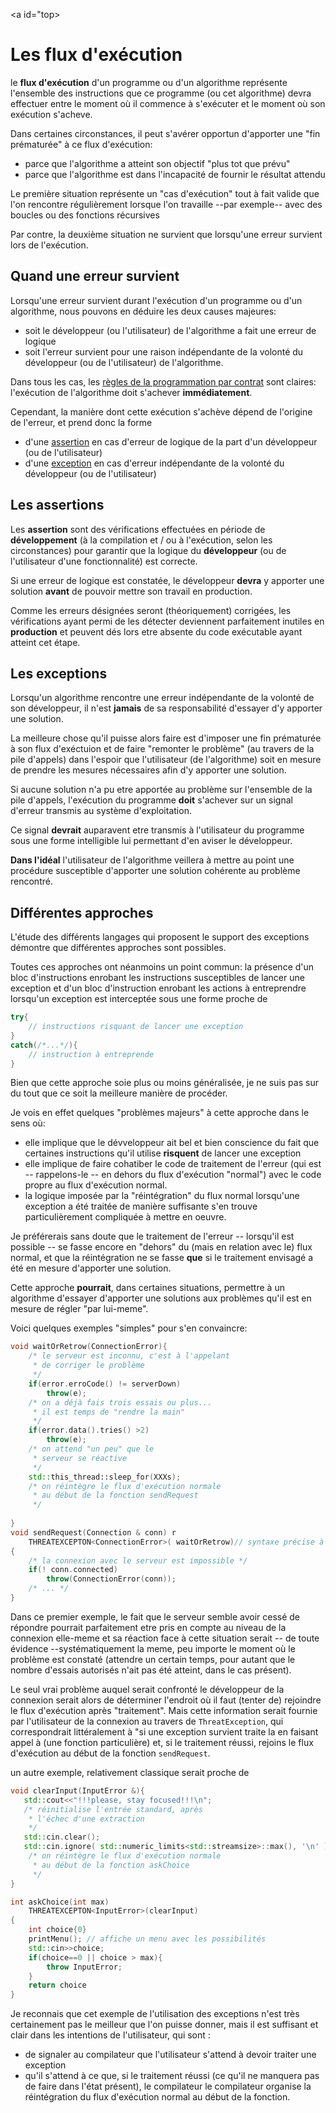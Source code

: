 <a id="top></id>
# Les flux d'exécution

le **flux d'exécution** d'un programme ou d'un algorithme représente l'ensemble des instructions
que ce programme (ou cet algorithme) devra effectuer entre le moment où il commence à s'exécuter
et le moment où son exécution s'acheve.

Dans certaines circonstances, il peut s'avérer opportun d'apporter une "fin prématurée" à ce flux
d'exécution:

- parce que l'algorithme a atteint son objectif "plus tot que prévu"
- parce que l'algorithme est dans l'incapacité de fournir le résultat attendu

Le première situation représente un "cas d'exécution" tout à fait valide que l'on rencontre régulièrement 
lorsque l'on travaille --par exemple-- avec des boucles ou des fonctions récursives

Par contre, la deuxième situation ne survient que lorsqu'une erreur survient lors de l'exécution.

## Quand une erreur survient

Lorsqu'une erreur survient durant l'exécution d'un programme ou d'un algorithme, nous pouvons 
en déduire les deux causes majeures:

- soit le développeur (ou l'utilisateur) de l'algorithme a fait une erreur de logique
- soit l'erreur survient pour une raison indépendante de la volonté du développeur 
  (ou de l'utilisateur) de l'algorithme.

Dans tous les cas, les [règles de la programmation par contrat](ppc.md#rules) sont claires:
l'exécution de l'algorithme doit s'achever **immédiatement**.

Cependant, la manière dont cette exécution s'achève dépend de l'origine de l'erreur, et prend
donc la forme
- d'une [assertion](#assert) en cas d'erreur de logique de la part d'un développeur (ou de l'utilisateur)
- d'une [exception](#exception) en cas d'erreur indépendante de la volonté du développeur (ou de l'utilisateur)

<a id="assert"></a>
## Les assertions

Les **assertion** sont des vérifications effectuées en période de **développement** (à la compilation 
et / ou à l'exécution, selon les circonstances) pour garantir que la logique du **développeur** (ou de
l'utilisateur d'une fonctionnalité) est correcte.

Si une erreur de logique est constatée, le développeur **devra** y apporter une solution **avant** de pouvoir
mettre son travail en production.

Comme les erreurs désignées seront (théoriquement) corrigées, les vérifications ayant permi de les détecter
deviennent parfaitement inutiles en **production** et peuvent dés lors etre absente du code exécutable ayant
atteint cet étape.

<a id="exception"></a>
## Les exceptions

Lorsqu'un algorithme rencontre une erreur indépendante de la volonté de son développeur, il n'est **jamais**
de sa responsabilité d'essayer d'y apporter une solution.

La meilleure chose qu'il puisse alors faire est d'imposer une fin prématurée à son flux d'exéctuion et de
faire "remonter le problème" (au travers de la pile d'appels) dans l'espoir que l'utilisateur (de l'algorithme)
soit en mesure de prendre les mesures nécessaires afin d'y apporter une solution.

Si aucune solution n'a pu etre apportée au problème sur l'ensemble de la pile d'appels, l'exécution du programme
**doit** s'achever sur un signal d'erreur transmis au système d'exploitation.

Ce signal **devrait** auparavent etre transmis à l'utilisateur du programme sous une forme intelligible lui permettant
d'en aviser le développeur.

**Dans l'idéal** l'utilisateur de l'algorithme veillera à mettre au point une procédure susceptible d'apporter une
solution cohérente au problème rencontré.

<a id="approach"></a>
## Différentes approches

L'étude des différents langages qui proposent le support des exceptions démontre que différentes approches sont possibles.

Toutes ces approches ont néanmoins un point commun: la présence d'un bloc d'instructions enrobant les instructions susceptibles 
de lancer une exception et d'un bloc d'instruction enrobant les actions à entreprendre lorsqu'un exception est interceptée
sous une forme proche de

```cpp
try{
    // instructions risquant de lancer une exception
}
catch(/*...*/){
    // instruction à entreprende
}
```

Bien que cette approche soie plus ou moins généralisée, je ne suis pas sur du tout que ce soit
la meilleure manière de procéder.

Je vois en effet quelques "problèmes majeurs" à cette approche dans le sens où:
- elle implique que le dévveloppeur ait bel et bien conscience du fait que certaines instructions 
  qu'il utilise **risquent** de lancer une exception
- elle implique de faire cohatiber le code de traitement de l'erreur (qui est -- rappelons-le --
  en dehors du flux d'exécution "normal") avec le code propre au flux d'exécution normal.
- la logique imposée par la "réintégration" du flux normal lorsqu'une exception a été traitée
  de manière suffisante s'en trouve particulièrement compliquée à mettre en oeuvre.
  
Je préférerais sans doute que le traitement de l'erreur -- lorsqu'il est possible -- se fasse
encore en "dehors" du (mais en relation avec le) flux normal, et que la réintégration ne se fasse
**que** si le traitement envisagé a été en mesure d'apporter une solution.

Cette approche **pourrait**, dans certaines situations, permettre à un algorithme d'essayer
d'apporter une solutions aux problèmes qu'il est en mesure de régler "par lui-meme".

Voici quelques exemples "simples" pour s'en convaincre:


```cpp
void waitOrRetrow(ConnectionError){
    /* le serveur est inconnu, c'est à l'appelant
     * de corriger le problème
     */
    if(error.erroCode() != serverDown)
        throw(e);
    /* on a déjà fais trois essais ou plus...
     * il est temps de "rendre la main"
     */
    if(error.data().tries() >2)
        throw(e);
    /* on attend "un peu" que le
     * serveur se réactive
     */
    std::this_thread::sleep_for(XXXs);
    /* on réintègre le flux d'exécution normale
     * au début de la fonction sendRequest
     */
    
}
void sendRequest(Connection & conn) r
    THREATEXCEPTON<ConnectionError>( waitOrRetrow)// syntaxe précise à défini
{
    /* la connexion avec le serveur est impossible */
    if(! conn.connected)
        throw(ConnectionError(conn));
    /* ... */
}
```
Dans ce premier exemple, le fait que le serveur semble avoir cessé de répondre pourrait parfaitement
etre pris en compte au niveau de la connexion elle-meme et sa réaction face à cette situation
serait -- de toute évidence --systématiquement la meme, peu importe le moment où le problème
est constaté (attendre un certain temps, pour autant que le nombre d'essais autorisés n'ait pas
été atteint, dans le cas présent).

Le seul vrai problème auquel serait confronté le développeur de la connexion serait alors de déterminer
l'endroit où il faut (tenter de) rejoindre le flux d'exécution après "traitement".  Mais cette
information serait fournie par l'utilisateur de la connexion au travers de `ThreatException`, qui correspondrait
littéralement à "si une exception survient traite la en faisant appel à (une fonction particulière) et, 
si le traitement réussi, rejoins le flux d'exécution au début de la fonction `sendRequest`.

un autre exemple, relativement classique serait proche de

```cpp
void clearInput(InputError &){
   std::cout<<"!!!please, stay focused!!!\n";
   /* réinitialise l'entrée standard, après
    * l'échec d'une extraction
    */
   std::cin.clear();
   std::cin.ignore( std::numeric_limits<std::streamsize>::max(), '\n' ); 
    /* on réintègre le flux d'exécution normale
     * au début de la fonction askChoice
     */
}

int askChoice(int max)
    THREATEXCEPTON<InputError>(clearInput)
{
    int choice{0}
    printMenu(); // affiche un menu avec les possibilités
    std::cin>>choice;
    if(choice==0 || choice > max){
        throw InputError;
    }
    return choice
}
```
Je reconnais que cet exemple de l'utilisation des exceptions n'est très certainement 
pas le meilleur que l'on puisse donner, mais il est suffisant et clair dans les intentions
de l'utilisateur, qui sont :
- de signaler au compilateur que l'utilisateur s'attend à devoir traiter une exception 
- qu'il s'attend à ce que, si le traitement réussi (ce qu'il ne manquera pas de faire
  dans l'état présent), le compilateur le compilateur organise la réintégration du
  flux d'exécution normal au début de la fonction.

